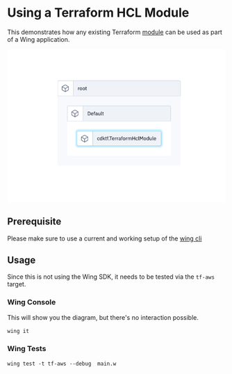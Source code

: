 # Using a Terraform HCL Module

This demonstrates how any existing Terraform [module](https://developer.hashicorp.com/terraform/language/modules/sources) can be used as part of a Wing application.

![diagram](./diagram.png)

## Prerequisite

Please make sure to use a current and working setup of the [wing cli](https://docs.winglang.io/getting-started/installation)

## Usage

Since this is not using the Wing SDK, it needs to be tested via the `tf-aws` target.

### Wing Console

This will show you the diagram, but there's no interaction possible.

```
wing it
```

### Wing Tests

```
wing test -t tf-aws --debug  main.w
```
